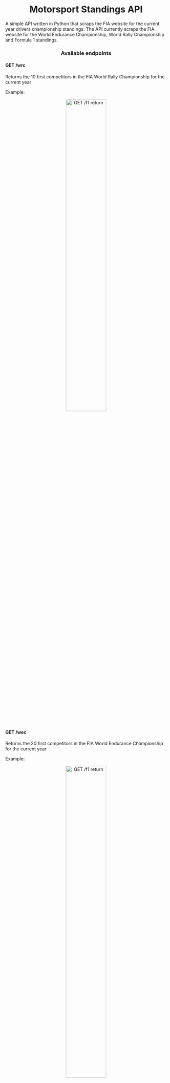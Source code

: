 <h1 align=center>Motorsport Standings API</h1>

<p> A simple API written in Python that scraps the FIA website for the current year drivers championship standings. The API currently scraps the FIA website for the World Endurance Championship, World Rally Championship and Formula 1 standings.</p>

<h3 align=center>Avaliable endpoints</h3>
<h4>GET /wrc</h4>
<p>Returns the 10 first competitors in the FIA World Rally Championship for the current year</p>
<p>Example:</p>
<p align="center"><img src="https://github.com/rodrigodasilv/motorsport-standings-api/assets/55567123/c300d27b-c0d8-4081-820d-3c83fea26e7b" alt="GET /f1 return" style="width:50%;"/></p>

<h4>GET /wec</h4>
<p>Returns the 20 first competitors in the FIA World Endurance Championship for the current year</p>
<p>Example:</p>
<p align="center"><img src="https://github.com/rodrigodasilv/motorsport-standings-api/assets/55567123/ec217bdc-4792-4986-8eb6-91640a0481c2" alt="GET /f1 return" style="width:50%;"/></p>

<h4>GET /f1</h4>
<p>Returns the 10 first competitors in the FIA Formula 1 Championship for the current year</p>
<p>Example:</p>
<p align="center"><img src="https://github.com/rodrigodasilv/motorsport-standings-api/assets/55567123/d503bd37-637d-4821-b3a6-e5d7eebeee7a" alt="GET /f1 return" style="width:50%;"/></p>

<h4 align=center>PS: Every endpoint has as optional parameter to limit the competitors returned by championship</h4>

<h3 align=center>Instalation</h3>

<h4>Via Docker</h4>
<p>The installation via Docker is pretty easy:</p>
<ol>
<li>Make sure <a href="https://www.docker.com/">Docker</a> is installed;</li>
<li>Download the repository;</li>
<li>Open a terminal on the root folder of the repository;</li>
<li>Run <code>docker compose up --build</code> and the API should be ready to go;</li>
</ol>
<h4>Manually</h4>
<p>The manual installation can be done following the steps below:</p>
<ol>
<li>Make sure <a href="https://pip.pypa.io/en/stable/getting-started/">pip</a> is installed;</li>
<li>Download the repository;</li>
<li>Open a terminal on the root folder of the repository;</li>
<li>Run <code>pip install -r requirements.txt</code> and then <code>python main.py</code> and the API should be working;</li>
</ol>
